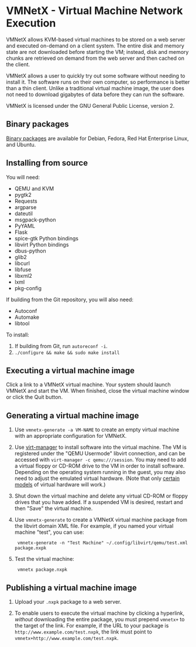 VMNetX - Virtual Machine Network Execution
==========================================

VMNetX allows KVM-based virtual machines to be stored on a web server
and executed on-demand on a client system.  The entire disk and memory
state are not downloaded before starting the VM; instead, disk and
memory chunks are retrieved on demand from the web server and then
cached on the client.

VMNetX allows a user to quickly try out some software without needing
to install it.  The software runs on their own computer, so performance
is better than a thin client.  Unlike a traditional virtual machine
image, the user does not need to download gigabytes of data before they
can run the software.

VMNetX is licensed under the GNU General Public License, version 2.

Binary packages
---------------

[Binary packages][binaries] are available for Debian, Fedora, Red Hat
Enterprise Linux, and Ubuntu.

[binaries]: https://olivearchive.org/docs/vmnetx/install/

Installing from source
----------------------

You will need:

* QEMU and KVM
* pygtk2
* Requests
* argparse
* dateutil
* msgpack-python
* PyYAML
* Flask
* spice-gtk Python bindings
* libvirt Python bindings
* dbus-python
* glib2
* libcurl
* libfuse
* libxml2
* lxml
* pkg-config

If building from the Git repository, you will also need:

* Autoconf
* Automake
* libtool

To install:

1. If building from Git, run `autoreconf -i`.
2. `./configure && make && sudo make install`

Executing a virtual machine image
---------------------------------

Click a link to a VMNetX virtual machine.  Your system should launch
VMNetX and start the VM.  When finished, close the virtual machine
window or click the Quit button.

Generating a virtual machine image
----------------------------------

1. Use `vmnetx-generate -a VM-NAME` to create an empty virtual machine
with an appropriate configuration for VMNetX.

2. Use [virt-manager][virt-manager] to install software into the virtual
machine.  The VM is registered under the "QEMU Usermode" libvirt connection,
and can be accessed with `virt-manager -c qemu:///session`.  You may need to
add a virtual floppy or CD-ROM drive to the VM in order to install software.
Depending on the operating system running in the guest, you may also need to
adjust the emulated virtual hardware.  (Note that only [certain
models][hw-models] of virtual hardware will work.)

3. Shut down the virtual machine and delete any virtual CD-ROM or floppy
drives that you have added.  If a suspended VM is desired, restart and then
"Save" the virtual machine.

4. Use `vmnetx-generate` to create a VMNetX virtual machine package
from the libvirt domain XML file.  For example, if you named your
virtual machine "test", you can use:

        vmnetx-generate -n "Test Machine" ~/.config/libvirt/qemu/test.xml package.nxpk

5. Test the virtual machine:

        vmnetx package.nxpk

[virt-manager]: http://virt-manager.org/
[hw-models]: https://github.com/cmusatyalab/vmnetx/wiki/Permitted-virtual-hardware

Publishing a virtual machine image
----------------------------------

1. Upload your `.nxpk` package to a web server.

2. To enable users to execute the virtual machine by clicking a hyperlink,
*without* downloading the entire package, you must prepend `vmnetx+` to
the target of the link.  For example, if the URL to your package is
`http://www.example.com/test.nxpk`, the link must point to
`vmnetx+http://www.example.com/test.nxpk`.
